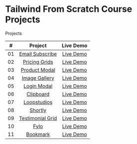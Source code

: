 # Tailwind From Scratch Course Projects

Projects

|  #  |                              Project                              |                                       Live Demo                                       |
| :-: | :---------------------------------------------------------------: | :-----------------------------------------------------------------------------------: |
| 01  |  [Email Subscribe](https://github.com/karem1035/Email-subscribe)  |                [Live Demo](https://bucolic-lolly-85fce8.netlify.app/)                 |
| 02  |    [Pricing Grids](https://github.com/karem1035/Pricing-Cards)    |              [Live Demo](https://sparkling-caramel-805748.netlify.app/)               |
| 03  |    [Product Modal](https://github.com/karem1035/product-modal)    |                [Live Demo](https://karem1035.github.io/product-modal/)                |
| 04  |    [Image Gallery](https://github.com/karem1035/image-gallery)    |                [Live Demo](https://peppy-pegasus-2ac99e.netlify.app/)                 |
| 05  |      [Login Modal](https://github.com/karem1035/login-modal)      |                   [Live Demo](https://sage-fox-9bcaaf.netlify.app/)                   |
| 06  | [Clipboard](https://github.com/karem1035/Clipboard-Landing-Page)  |              [Live Demo](https://jade-bienenstitch-8a4872.netlify.app/)               |
| 07  |      [Loopstudios](https://github.com/karem1035/Loopstudios)      |             [Live Demo](https://coruscating-axolotl-b0ba36.netlify.app/)              |
| 08  |          [Shortly](https://github.com/karem1035/Shortly)          |                [Live Demo](https://classy-youtiao-51d2b9.netlify.app/)                |
| 09  | [Testimonial Grid](https://github.com/karem1035/Testimonial-Grid) |            [Live Demo](https://magnificent-shortbread-aa774f.netlify.app/)            |
| 10  |             [Fylo](https://github.com/karem1035/Fylo)             |                [Live Demo](https://cool-beijinho-a21092.netlify.app/)                 |
| 11  |     [Bookmark](https://github.com/karem1035/Bookmark-Project)     | [Live Demo](https://www.tailwindfromscratch.com/website-projects/bookmark/index.html) |
